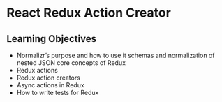 # React Redux Action Creator
## Learning Objectives
- Normalizr’s purpose and how to use it schemas and normalization of nested JSON core concepts of Redux
- Redux actions
- Redux action creators
- Async actions in Redux
- How to write tests for Redux

